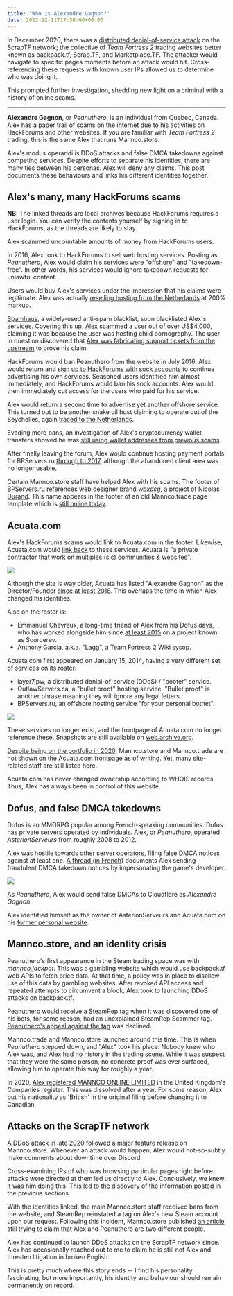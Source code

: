 ```yaml
---
title: "Who is Alexandre Gagnon?"
date: 2022-12-11T17:38:00+00:00
--- 
```


In December 2020, there was a [distributed denial-of-service attack](https://en.wikipedia.org/wiki/Denial-of-service_attack) on the ScrapTF network; the collective of *Team Fortress 2* trading websites better known as backpack.tf, Scrap.TF, and Marketplace.TF. The attacker would navigate to specific pages moments before an attack would hit. Cross-referencing these requests with known user IPs allowed us to determine who was doing it.

This prompted further investigation, shedding new light on a criminal with a history of online scams.

----

**Alexandre Gagnon**, or *Peanuthero*, is an individual from Quebec, Canada. Alex has a paper trail of scams on the internet due to his activities on HackForums and other websites. If you are familiar with *Team Fortress 2* trading, this is the same Alex that runs Mannco.store.

Alex's modus operandi is DDoS attacks and false DMCA takedowns against competing services. Despite efforts to separate his identities, there are many ties between his personas. Alex will deny any claims. This post documents these behaviours and links his different identities together.

## Alex's many, many HackForums scams
**NB**: The linked threads are local archives because HackForums requires a user login. You can verify the contents yourself by signing in to HackForums, as the threads are likely to stay.

Alex scammed uncountable amounts of money from HackForums users.

In 2016, Alex took to HackForums to sell web hosting services. Posting as *Peanuthero*, Alex would claim his services were "offshore" and "takedown-free". In other words, his services would ignore takedown requests for unlawful content.

Users would buy Alex's services under the impression that his claims were legitimate. Alex was actually [reselling hosting from the Netherlands](/archive/bpservers-scam-alert.html) at 200% markup.

[Spamhaus](https://www.spamhaus.org/), a widely-used anti-spam blacklist, soon blacklisted Alex's services. Covering this up, [Alex scammed a user out of over US$4,000](/archive/scammed-by-peanuthero.html), claiming it was because the user was hosting child pornography. The user in question discovered that [Alex was fabricating support tickets from the upstream](/archive/peanuthero-support-tickets.html) to prove his claim.

HackForums would ban Peanuthero from the website in July 2016. Alex would return and [sign up to HackForums with sock accounts](/archive/bpservers-ru-sock.html) to continue advertising his own services. Seasoned users identified him almost immediately, and HackForums would ban his sock accounts. Alex would then immediately cut access for the users who paid for his service.

Alex would return a second time to advertise yet another offshore service. This turned out to be another snake oil host claiming to operate out of the Seychelles, again [traced to the Netherlands](/archive/shadowhosting.html).

Evading more bans, an investigation of Alex's cryptocurrency wallet transfers showed he was [still using wallet addresses from previous scams](/archive/peanuthero-ban-evasion.html).

After finally leaving the forum, Alex would continue hosting payment portals for BPServers.ru [through to 2017](https://web.archive.org/web/20170710174638/https://bpservers.ru/), although the abandoned client area was no longer usable.

Certain Mannco.store staff have helped Alex with his scams. The footer of BPServers.ru references web designer brand *wbxdsg*, a project of [Nicolas Durand](https://archive.ph/B1CbV). This name appears in the footer of an old Mannco.trade page template which is [still online today](https://archive.ph/mXnG8).

## Acuata.com
Alex's HackForums scams would link to Acuata.com in the footer. Likewise, Acuata.com would [link back](https://web.archive.org/web/20150423042823/http://acuata.com/) to these services. Acuata is "a private contractor that work on multiples (sic) communities & websites".

![](/img/articles/acuata.com-now.png)

Although the site is way older, Acuata has listed "Alexandre Gagnon" as the Director/Founder [since at least 2018](https://web.archive.org/web/20180412212144/https://acuata.com/). This overlaps the time in which Alex changed his identities.

Also on the roster is:

* Emmanuel Chevreux, a long-time friend of Alex from his Dofus days, who has worked alongside him since [at least 2015](https://archive.ph/jTL33) on a project known as Sourcerev.
* Anthony Garcia, a.k.a. "Lagg", a Team Fortress 2 Wiki sysop.

Acuata.com first appeared on January 15, 2014, having a very different set of services on its roster:

* layer7.pw, a distributed denial-of-service (DDoS) / "booter" service.
* OutlawServers.ca, a "bullet proof" hosting service. "Bullet proof" is another phrase meaning they will ignore any legal letters.
* BPServers.ru, an offshore hosting service "for your personal botnet".

![](/img/articles/acuata.com-2016.png)

These services no longer exist, and the frontpage of Acuata.com no longer reference these. Snapshots are still available on [web.archive.org](https://web.archive.org/web/20220000000000*/acuata.com).

[Despite being on the portfolio in 2020](https://archive.ph/KHmlf), Mannco.store and Mannco.trade are not shown on the Acuata.com frontpage as of writing. Yet, many site-related staff are still listed here.

Acuata.com has never changed ownership according to WHOIS records. Thus, Alex has always been in control of this website.

## Dofus, and false DMCA takedowns

Dofus is an MMORPG popular among French-speaking communities. Dofus has private servers operated by individuals. Alex, or *Peanuthero*, operated *AsterionServeurs* from roughly 2008 to 2012.

Alex was hostile towards other server operators, filing false DMCA notices against at least one. [A thread (in French)](https://archive.ph/ElqbV) documents Alex sending fraudulent DMCA takedown notices by impersonating the game's developer.

![](/img/articles/peanuthero-dofus-dmca.png)

As *Peanuthero*, Alex would send false DMCAs to Cloudflare as *Alexandre Gagnon*.

Alex identified himself as the owner of AsterionServeurs and Acuata.com on his [former personal website](https://web.archive.org/web/20141218054701/http://peanuthero.com/).

## Mannco.store, and an identity crisis

Peanuthero's first appearance in the Steam trading space was with *mannco.jackpot*. This was a gambling website which would use backpack.tf web APIs to fetch price data. At that time, a policy was in place to disallow use of this data by gambling websites. After revoked API access and repeated attempts to circumvent a block, Alex took to launching DDoS attacks on backpack.tf.

Peanuthero would receive a SteamRep tag when it was discovered one of his bots, for some reason, had an unexplained SteamRep Scammer tag. [Peanuthero's appeal against the tag](https://forums.steamrep.com/threads/appeal-76561198026734540-%E2%9C%85peanuthero-mannco-trade-banned-by-sr.180729/) was declined.

Mannco.trade and Mannco.store launched around this time. This is when *Peanuthero* stepped down, and "Alex" took his place. Nobody knew who Alex was, and Alex had no history in the trading scene. While it was suspect that they were the same person, no concrete proof was ever surfaced, allowing him to operate this way for roughly a year.

In 2020, [Alex registered MANNCO ONLINE LIMITED](https://find-and-update.company-information.service.gov.uk/company/12440217/filing-history) in the United Kingdom's Companies register. This was dissolved after a year. For some reason, Alex put his nationality as 'British' in the original filing before changing it to Canadian.

## Attacks on the ScrapTF network

A DDoS attack in late 2020 followed a major feature release on Mannco.store. Whenever an attack would happen, Alex would not-so-subtly make comments about downtime over Discord.

Cross-examining IPs of who was browsing particular pages right before attacks were directed at them led us directly to Alex. Conclusively, we knew it was him doing this. This led to the discovery of the information posted in the previous sections.

With the identities linked, the main Mannco.store staff received bans from the website, and SteamRep reinstated a tag on Alex's new Steam account upon our request. Following this incident, Mannco.store published [an article](https://archive.ph/hkDUL) still trying to claim that Alex and Peanuthero are two different people.

Alex has continued to launch DDoS attacks on the ScrapTF network since. Alex has occasionally reached out to me to claim he is still not Alex and threaten litigation in broken English.

This is pretty much where this story ends -- I find his personality fascinating, but more importantly, his identity and behaviour should remain permanently on record.
